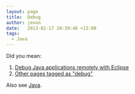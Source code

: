 ```yaml
---
layout: page
title:  Debug
author: jevon
date:   2013-02-17 20:39:46 +13:00
tags:
  - Java
---
```


Did you mean:

1. <a href="http://www.delicious.com/redirect?url=http%3A//www.ibm.com/developerworks/opensource/library/os-eclipse-javadebug/index.html">Debug Java applications remotely with Eclipse</a>
1. <a href="http://www.delicious.com/jevonwright/debug" class="delicious">Other pages tagged as "debug"</a>

Also see [Java](Java.md).
